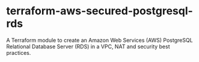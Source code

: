 # terraform-aws-secured-postgresql-rds
A Terraform module to create an Amazon Web Services (AWS) PostgreSQL Relational Database Server (RDS) in a VPC, NAT and security best practices.
